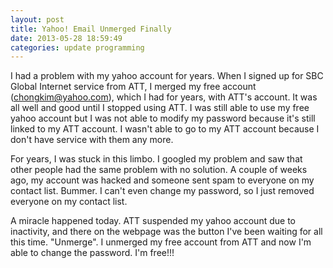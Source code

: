 ```yaml
---
layout: post
title: Yahoo! Email Unmerged Finally
date: 2013-05-28 18:59:49
categories: update programming
---
```

I had a problem with my yahoo account for years.  When I signed up for SBC
Global Internet service from ATT, I merged my free account
(chongkim@yahoo.com), which I had for years, with ATT's account.  It was all
well and good until I stopped using ATT.  I was still able to use my free yahoo
account but I was not able to modify my password because it's still linked to
my ATT account.  I wasn't able to go to my ATT account because I don't have
service with them any more.

For years, I was stuck in this limbo.  I googled my problem and saw that other
people had the same problem with no solution.  A couple of weeks ago, my
account was hacked and someone sent spam to everyone on my contact list.
Bummer.  I can't even change my password, so I just removed everyone on my
contact list.

A miracle happened today.  ATT suspended my yahoo account due to inactivity,
and there on the webpage was the button I've been waiting for all this time.
"Unmerge".  I unmerged my free account from ATT and now I'm able to change the
password.  I'm free!!!
